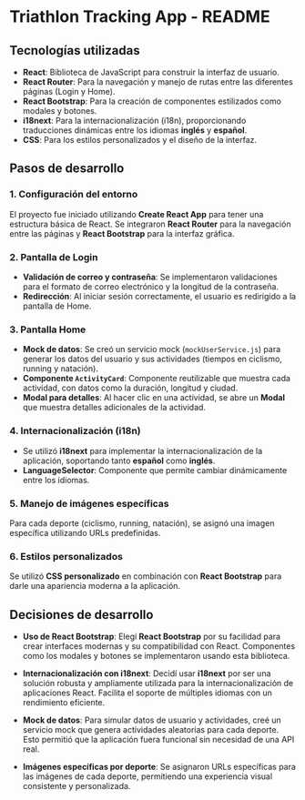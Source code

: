 # Triathlon Tracking App - README

## Tecnologías utilizadas

- **React**: Biblioteca de JavaScript para construir la interfaz de usuario.
- **React Router**: Para la navegación y manejo de rutas entre las diferentes páginas (Login y Home).
- **React Bootstrap**: Para la creación de componentes estilizados como modales y botones.
- **i18next**: Para la internacionalización (i18n), proporcionando traducciones dinámicas entre los idiomas **inglés** y **español**.
- **CSS**: Para los estilos personalizados y el diseño de la interfaz.

## Pasos de desarrollo

### 1. Configuración del entorno
El proyecto fue iniciado utilizando **Create React App** para tener una estructura básica de React. Se integraron **React Router** para la navegación entre las páginas y **React Bootstrap** para la interfaz gráfica.

### 2. Pantalla de Login
- **Validación de correo y contraseña**: Se implementaron validaciones para el formato de correo electrónico y la longitud de la contraseña.
- **Redirección**: Al iniciar sesión correctamente, el usuario es redirigido a la pantalla de Home.

### 3. Pantalla Home
- **Mock de datos**: Se creó un servicio mock (`mockUserService.js`) para generar los datos del usuario y sus actividades (tiempos en ciclismo, running y natación).
- **Componente `ActivityCard`**: Componente reutilizable que muestra cada actividad, con datos como la duración, longitud y ciudad.
- **Modal para detalles**: Al hacer clic en una actividad, se abre un **Modal** que muestra detalles adicionales de la actividad.

### 4. Internacionalización (i18n)
- Se utilizó **i18next** para implementar la internacionalización de la aplicación, soportando tanto **español** como **inglés**.
- **LanguageSelector**: Componente que permite cambiar dinámicamente entre los idiomas.

### 5. Manejo de imágenes específicas
Para cada deporte (ciclismo, running, natación), se asignó una imagen específica utilizando URLs predefinidas.

### 6. Estilos personalizados
Se utilizó **CSS personalizado** en combinación con **React Bootstrap** para darle una apariencia moderna a la aplicación.

## Decisiones de desarrollo

- **Uso de React Bootstrap**: Elegí **React Bootstrap** por su facilidad para crear interfaces modernas y su compatibilidad con React. Componentes como los modales y botones se implementaron usando esta biblioteca.

- **Internacionalización con i18next**: Decidí usar **i18next** por ser una solución robusta y ampliamente utilizada para la internacionalización de aplicaciones React. Facilita el soporte de múltiples idiomas con un rendimiento eficiente.

- **Mock de datos**: Para simular datos de usuario y actividades, creé un servicio mock que genera actividades aleatorias para cada deporte. Esto permitió que la aplicación fuera funcional sin necesidad de una API real.

- **Imágenes específicas por deporte**: Se asignaron URLs específicas para las imágenes de cada deporte, permitiendo una experiencia visual consistente y personalizada.
